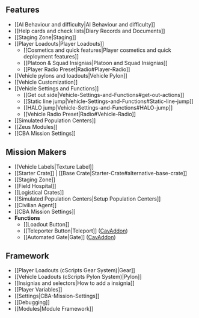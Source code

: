 ## Features
* [[AI Behaviour and difficulty|AI Behaviour and difficulty]]
* [[Help cards and check lists|Diary Records and Documents]]
* [[Staging Zone|Staging]]
* [[Player Loadouts|Player Loadouts]]
  * [[Cosmetics and quick features|Player cosmetics and quick deployment features]]
  * [[Platoon & Squad Insignias|Platoon and Squad Insignias]]
  * [[Player Radio Preset|Radio#Player-Radio]]
* [[Vehicle pylons and loadouts|Vehicle Pylon]]
* [[Vehicle Customization]]
* [[Vehicle Settings and Functions]]
  * [[Get out side|Vehicle-Settings-and-Functions#get-out-actions]]
  * [[Static line jump|Vehicle-Settings-and-Functions#Static-line-jump]]
  * [[HALO jump|Vehicle-Settings-and-Functions#HALO-jump]]
  * [[Vehicle Radio Preset|Radio#Vehicle-Radio]]
* [[Simulated Population Centers]]
* [[Zeus Modules]]
* [[CBA Mission Settings]]

## Mission Makers
* [[Vehicle Labels|Texture Label]]
* [[Starter Crate]] | [[Base Crate|Starter-Crate#alternative-base-crate]]
* [[Staging Zone]]
* [[Field Hospital]]
* [[Logistical Crates]]
* [[Simulated Population Centers|Setup Population Centers]]
* [[Civilian Agent]]
* [[CBA Mission Settings]]
* **Functions**
  * [[Loadout Button]]
  * [[Teleporter Button|Teleport]] ([CavAddon](https://github.com/7Cav/CavAddon/wiki/Teleport))
  * [[Automated Gate|Gate]] ([CavAddon](https://github.com/7Cav/CavAddon/wiki/Gate))

## Framework
* [[Player Loadouts (cScripts Gear System)|Gear]]
* [[Vehicle Loadouts (cScripts Pylon System)|Pylon]]
* [[Insignias and selectors|How to add a insignia]]
* [[Player Variables]]
* [[Settings|CBA-Mission-Settings]]
* [[Debugging]]
* [[Modules|Module Framework]]